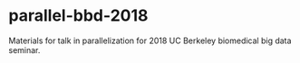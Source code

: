 # parallel-bbd-2018
Materials for talk in parallelization for 2018 UC Berkeley biomedical big data seminar.
